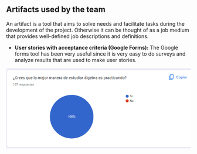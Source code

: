 ## Artifacts used by the team
An artifact is a tool that aims to solve needs and facilitate tasks during the development of the project. Otherwise it can be thought of as a job medium that provides well-defined job descriptions and definitions.
+ **User stories with acceptance criteria (Google Forms):** The Google forms tool has been very useful since it is very easy to do surveys and analyze results that are used to make user stories.  

![alt text](https://github.com/CesarHuertaUADY/Proyecto_Fundamentos_IS/blob/First-Deadline/Artifacts/Forms/Question_1.png)
